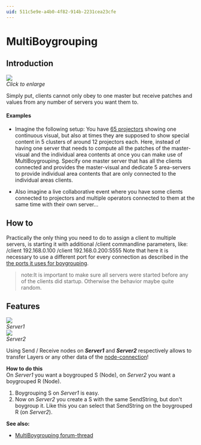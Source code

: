 ```yaml
---
uid: 511c5e9e-a4b0-4f82-914b-2231cea23cfe
---
```


# MultiBoygrouping

## Introduction


![](~/img/Multiboygrouping-65Projectors.png "")  
*Click to enlarge*   



Simply put, clients cannot only obey to one master but receive patches and values from any number of servers you want them to.   

#### Examples
* Imagine the following setup: You have <a href="http://www.checksum5.com/459/intro" class="extURL" target="_blank">65 projectors</a> showing one continuous visual, but also at times they are supposed to show special content in 5 clusters of around 12 projectors each. Here, instead of having one server that needs to compute all the patches of the master-visual and the individual area contents at once you can make use of MultiBoygrouping. Specify one master server that has all the clients connected and provides the master-visual and dedicate 5 area-servers to provide individual area contents that are only connected to the individual areas clients.   

* Also imagine a live collaborative event where you have some clients connected to projectors and multiple operators connected to them at the same time with their own server...  


## How to



Practically the only thing you need to do to assign a client to multiple servers, is starting it with additional /client commandline parameters, like:  
 /client 192.168.0.100 /client 192.168.0.200:5555
Note that here it is necessary to use a different port for every connection as described in the [the ports it uses for boygrouping](xref:d13e8bc8-1fe1-4a85-92ac-a6911ae00455).  

>note:It is important to make sure all servers were started before any of the clients did startup. Otherwise the behavior maybe quite random.  



## Features

![](~/img/Boygrouping-Server1.png "")   
*Server1*  
![](~/img/Boygrouping-Server2.png "")   
*Server2*  


Using Send / Receive nodes on ***Server1*** and ***Server2*** respectively allows to transfer Layers or any other data of the [node-connection](xref:10b82e0c-720a-48e1-91e4-d8c65d2c3be1#data-types)!  

**How to do this**  
On *Server1* you want a boygrouped <span class="node">S (Node)</span>, on *Server2* you want a boygrouped <span class="node"> R (Node)</span>.  

1. Boygrouping S on *Server1* is easy. 
1. Now on *Server2* you create a S with the same SendString, but don't boygroup it. Like this you can select that SendString on the boygrouped R (on *Server2*). 

**See also:**  
* [MultiBoygrouping forum-thread](https://vvvv.org/tiki-view_forum_thread.php?comments_parentId=31271&topics_threshold=0&topics_offset=7&topics_sort_mode=lastPost_desc&topics_find=&forumId=7)  


